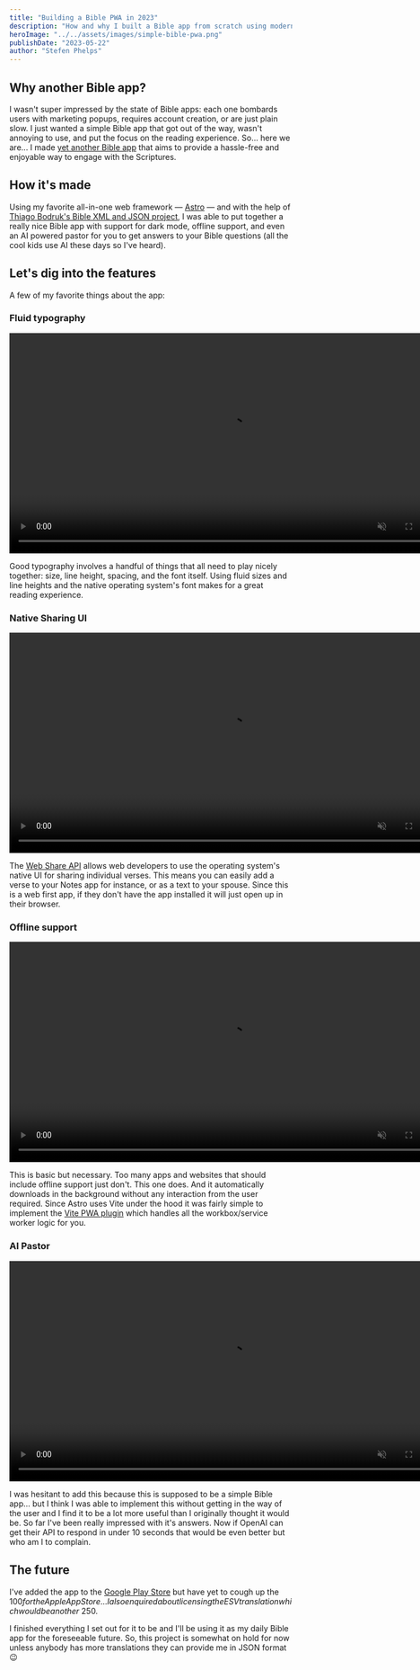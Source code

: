 ```yaml
---
title: "Building a Bible PWA in 2023"
description: "How and why I built a Bible app from scratch using modern web technologies"
heroImage: "../../assets/images/simple-bible-pwa.png"
publishDate: "2023-05-22"
author: "Stefen Phelps"
---
```


## Why another Bible app?

I wasn't super impressed by the state of Bible apps: each one bombards users with marketing popups, requires account creation, or are just plain slow. I just wanted a simple Bible app that got out of the way, wasn't annoying to use, and put the focus on the reading experience. So... here we are... I made [yet another Bible app](https://astro-bible.netlify.app) that aims to provide a hassle-free and enjoyable way to engage with the Scriptures.

## How it's made

Using my favorite all-in-one web framework — [Astro](https://astro.build/) — and with the help of [Thiago Bodruk's Bible XML and JSON project](https://github.com/thiagobodruk/bible), I was able to put together a really nice Bible app with support for dark mode, offline support, and even an AI powered pastor for you to get answers to your Bible questions (all the cool kids use AI these days so I've heard).

## Let's dig into the features

A few of my favorite things about the app:

### Fluid typography

<video width="784" autoplay loop muted playsinline src="/videos/fluid-typography.mp4"></video>

Good typography involves a handful of things that all need to play nicely together: size, line height, spacing, and the font itself. Using fluid sizes and line heights and the native operating system's font makes for a great reading experience.

### Native Sharing UI

<video width="784" autoplay loop muted playsinline src="/videos/native-sharing.mp4"></video>

The [Web Share API](https://developer.mozilla.org/en-US/docs/Web/API/Web_Share_API) allows web developers to use the operating system's native UI for sharing individual verses. This means you can easily add a verse to your Notes app for instance, or as a text to your spouse. Since this is a web first app, if they don't have the app installed it will just open up in their browser.

### Offline support

<video width="784" autoplay loop muted playsinline src="/videos/offline-support.mp4"></video>

This is basic but necessary. Too many apps and websites that should include offline support just don't. This one does. And it automatically downloads in the background without any interaction from the user required. Since Astro uses Vite under the hood it was fairly simple to implement the [Vite PWA plugin](https://vite-pwa-org.netlify.app) which handles all the workbox/service worker logic for you.

### AI Pastor

<video width="784" autoplay loop muted playsinline src="/videos/ai-pastor.mp4"></video>

I was hesitant to add this because this is supposed to be a simple Bible app... but I think I was able to implement this without getting in the way of the user and I find it to be a lot more useful than I originally thought it would be. So far I've been really impressed with it's answers. Now if OpenAI can get their API to respond in under 10 seconds that would be even better but who am I to complain.

## The future

I've added the app to the [Google Play Store](https://play.google.com/store/apps/details?id=app.netlify.astro_bible.twa) but have yet to cough up the $100 for the Apple App Store... I also enquired about licensing the ESV translation which would be another ~$250.

I finished everything I set out for it to be and I'll be using it as my daily Bible app for the foreseeable future. So, this project is somewhat on hold for now unless anybody has more translations they can provide me in JSON format 😉
